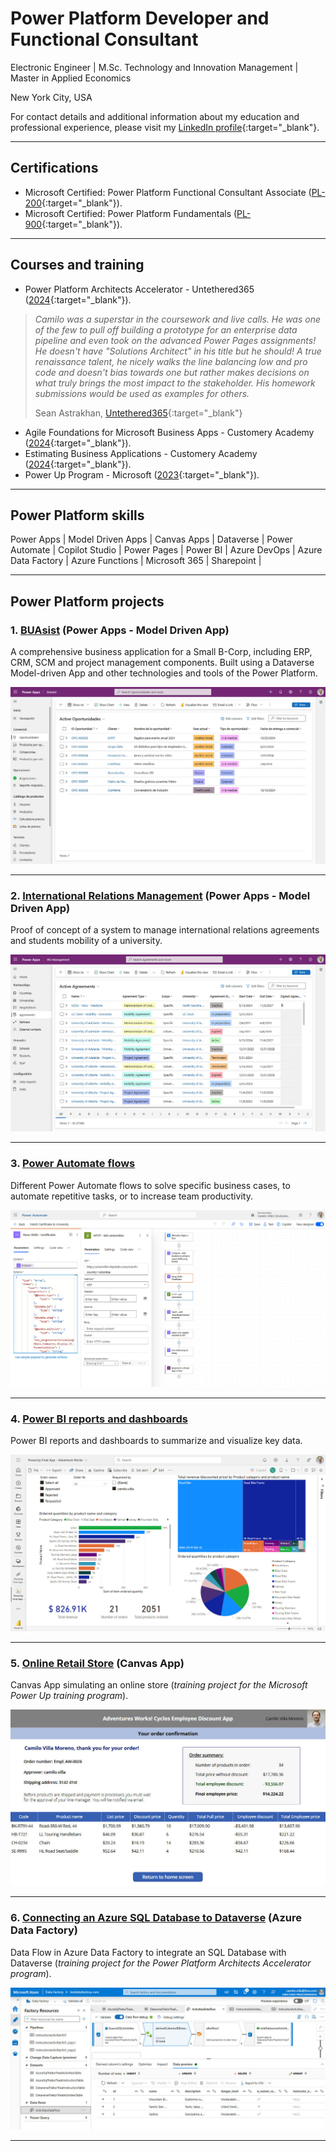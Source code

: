 # Power Platform Developer and Functional Consultant

Electronic Engineer | M.Sc. Technology and Innovation Management | Master in Applied Economics

New York City, USA

For contact details and additional information about my education and professional experience, please visit my [LinkedIn profile](https://www.linkedin.com/in/camilo-villa-moreno){:target="_blank"}. 

---

## Certifications
- Microsoft Certified: Power Platform Functional Consultant Associate ([PL-200](https://learn.microsoft.com/api/credentials/share/en-us/camilovillam/7E93DCEB794FFFD8?sharingId=2FEA0D547B3520DC){:target="_blank"}). 
- Microsoft Certified: Power Platform Fundamentals ([PL-900](https://learn.microsoft.com/api/credentials/share/en-us/camilovillam/512AE2FB181DCE59?sharingId=2FEA0D547B3520DC){:target="_blank"}). 

---

## Courses and training
- Power Platform Architects Accelerator - Untethered365 ([2024](https://raw.githubusercontent.com/camilovillam/camilovillam.github.io/refs/heads/main/assets/img/certificates/ArchitectsAccelerator_Certificate_of_completion_2024.jpg){:target="_blank"}).

> *Camilo was a superstar in the coursework and live calls. He was one of the few to pull off building a prototype for an enterprise data pipeline and even took on the advanced Power Pages assignments! He doesn't have "Solutions Architect" in his title but he should! A true renaissance talent, he nicely walks the line balancing low and pro code and doesn't bias towards one but rather makes decisions on what truly brings the most impact to the stakeholder. His homework submissions would be used as examples for others.*
>
> Sean Astrakhan, [Untethered365](https://www.linkedin.com/posts/untethered-365_september-cohort-certificates-of-completion-activity-7257488974418530306-mW3o){:target="_blank"}


- Agile Foundations for Microsoft Business Apps - Customery Academy ([2024](https://raw.githubusercontent.com/camilovillam/camilovillam.github.io/refs/heads/main/assets/img/certificates/Customery_Agile_Foundations_certificate.jpg){:target="_blank"}).
- Estimating Business Applications - Customery Academy ([2024](https://raw.githubusercontent.com/camilovillam/camilovillam.github.io/refs/heads/main/assets/img/certificates/Customery_Estimating_business_apps_certificate.jpg){:target="_blank"}).
- Power Up Program - Microsoft ([2023](https://www.credly.com/badges/11f8b0f3-a99c-4dc8-b81e-904c60242a11){:target="_blank"}).

---

## Power Platform skills
Power Apps | Model Driven Apps | Canvas Apps | Dataverse | Power Automate | Copilot Studio | Power Pages | Power BI | Azure DevOps | Azure Data Factory | Azure Functions | Microsoft 365 | Sharepoint |

---

## Power Platform projects

### 1. [BUAsist](https://camilovillam.github.io/projects/BUAsist) (Power Apps - Model Driven App)

A comprehensive business application for a Small B-Corp, including ERP, CRM, SCM and project management components. Built using a Dataverse Model-driven App and other technologies and tools of the Power Platform.

[![BUAsist - Model-Driven App - Main grid opportunities](https://raw.githubusercontent.com/camilovillam/camilovillam.github.io/refs/heads/main/assets/img/projects/BUAsist_01.jpg)](https://camilovillam.github.io/projects/BUAsist)

---

### 2. [International Relations Management](https://camilovillam.github.io/projects/irm_poc) (Power Apps - Model Driven App)

Proof of concept of a system to manage international relations agreements and students mobility of a university.

[![IRM - Model-Driven App - Main grid Agreements](https://raw.githubusercontent.com/camilovillam/camilovillam.github.io/refs/heads/main/assets/img/projects/IRO_management_01.jpg)](https://camilovillam.github.io/projects/irm_poc)

---

### 3. [Power Automate flows](https://camilovillam.github.io/projects/power_automate)

Different Power Automate flows to solve specific business cases, to automate repetitive tasks, or to increase team productivity.

[![Power Automate Flow](https://raw.githubusercontent.com/camilovillam/camilovillam.github.io/refs/heads/main/assets/img/projects/Power%20Automate%20flow_JSON_http_requests.jpg)](https://camilovillam.github.io/projects/power_automate)

---

### 4. [Power BI reports and dashboards](https://camilovillam.github.io/projects/power_bi)

Power BI reports and dashboards to summarize and visualize key data.

[![Power BI report](https://raw.githubusercontent.com/camilovillam/camilovillam.github.io/refs/heads/main/assets/img/projects/Power%20BI%20report.jpg)](https://camilovillam.github.io/projects/power_bi)

---


### 5. [Online Retail Store](https://camilovillam.github.io/projects/canvas_app) (Canvas App)

Canvas App simulating an online store (*training project for the Microsoft Power Up training program*).

[![Canvas App](https://raw.githubusercontent.com/camilovillam/camilovillam.github.io/refs/heads/main/assets/img/projects/Canvas_app_05.jpg)](https://camilovillam.github.io/projects/canvas_app)

---


### 6. [Connecting an Azure SQL Database to Dataverse](https://camilovillam.github.io/projects/azure_data_factory) (Azure Data Factory)

Data Flow in Azure Data Factory to integrate an SQL Database with Dataverse (*training project for the Power Platform Architects Accelerator program*).

[![Azure Data Factory](https://raw.githubusercontent.com/camilovillam/camilovillam.github.io/refs/heads/main/assets/img/projects/Azure_Data_Factory_01.jpg)](https://camilovillam.github.io/projects/azure_data_factory)

---